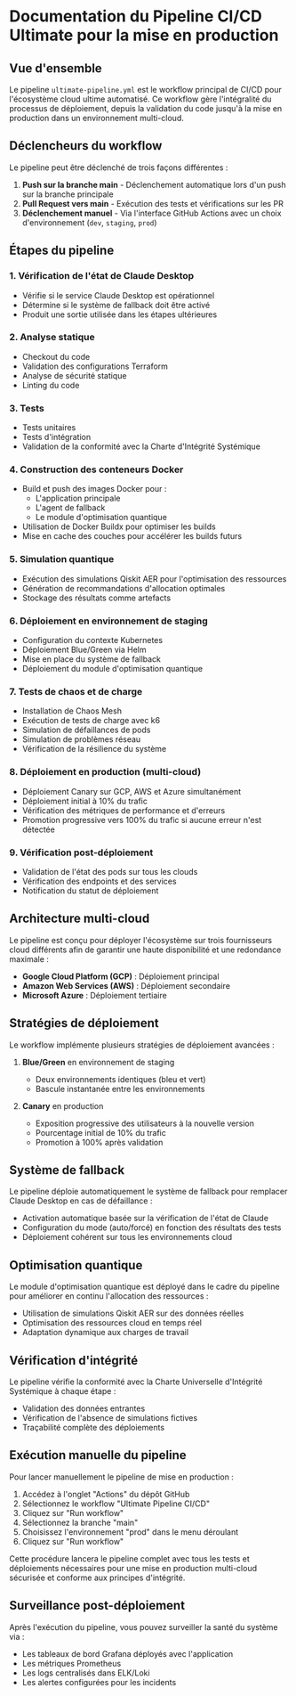 # Documentation du Pipeline CI/CD Ultimate pour la mise en production

## Vue d'ensemble

Le pipeline `ultimate-pipeline.yml` est le workflow principal de CI/CD pour l'écosystème cloud ultime automatisé. Ce workflow gère l'intégralité du processus de déploiement, depuis la validation du code jusqu'à la mise en production dans un environnement multi-cloud.

## Déclencheurs du workflow

Le pipeline peut être déclenché de trois façons différentes :
1. **Push sur la branche main** - Déclenchement automatique lors d'un push sur la branche principale
2. **Pull Request vers main** - Exécution des tests et vérifications sur les PR
3. **Déclenchement manuel** - Via l'interface GitHub Actions avec un choix d'environnement (`dev`, `staging`, `prod`)

## Étapes du pipeline

### 1. Vérification de l'état de Claude Desktop

- Vérifie si le service Claude Desktop est opérationnel
- Détermine si le système de fallback doit être activé
- Produit une sortie utilisée dans les étapes ultérieures

### 2. Analyse statique

- Checkout du code
- Validation des configurations Terraform
- Analyse de sécurité statique
- Linting du code

### 3. Tests

- Tests unitaires
- Tests d'intégration
- Validation de la conformité avec la Charte d'Intégrité Systémique

### 4. Construction des conteneurs Docker

- Build et push des images Docker pour :
  - L'application principale
  - L'agent de fallback
  - Le module d'optimisation quantique
- Utilisation de Docker Buildx pour optimiser les builds
- Mise en cache des couches pour accélérer les builds futurs

### 5. Simulation quantique

- Exécution des simulations Qiskit AER pour l'optimisation des ressources
- Génération de recommandations d'allocation optimales
- Stockage des résultats comme artefacts

### 6. Déploiement en environnement de staging

- Configuration du contexte Kubernetes
- Déploiement Blue/Green via Helm
- Mise en place du système de fallback
- Déploiement du module d'optimisation quantique

### 7. Tests de chaos et de charge

- Installation de Chaos Mesh
- Exécution de tests de charge avec k6
- Simulation de défaillances de pods
- Simulation de problèmes réseau
- Vérification de la résilience du système

### 8. Déploiement en production (multi-cloud)

- Déploiement Canary sur GCP, AWS et Azure simultanément
- Déploiement initial à 10% du trafic
- Vérification des métriques de performance et d'erreurs
- Promotion progressive vers 100% du trafic si aucune erreur n'est détectée

### 9. Vérification post-déploiement

- Validation de l'état des pods sur tous les clouds
- Vérification des endpoints et des services
- Notification du statut de déploiement

## Architecture multi-cloud

Le pipeline est conçu pour déployer l'écosystème sur trois fournisseurs cloud différents afin de garantir une haute disponibilité et une redondance maximale :

- **Google Cloud Platform (GCP)** : Déploiement principal
- **Amazon Web Services (AWS)** : Déploiement secondaire
- **Microsoft Azure** : Déploiement tertiaire

## Stratégies de déploiement

Le workflow implémente plusieurs stratégies de déploiement avancées :

1. **Blue/Green** en environnement de staging
   - Deux environnements identiques (bleu et vert)
   - Bascule instantanée entre les environnements

2. **Canary** en production
   - Exposition progressive des utilisateurs à la nouvelle version
   - Pourcentage initial de 10% du trafic
   - Promotion à 100% après validation

## Système de fallback

Le pipeline déploie automatiquement le système de fallback pour remplacer Claude Desktop en cas de défaillance :

- Activation automatique basée sur la vérification de l'état de Claude
- Configuration du mode (auto/forcé) en fonction des résultats des tests
- Déploiement cohérent sur tous les environnements cloud

## Optimisation quantique

Le module d'optimisation quantique est déployé dans le cadre du pipeline pour améliorer en continu l'allocation des ressources :

- Utilisation de simulations Qiskit AER sur des données réelles
- Optimisation des ressources cloud en temps réel
- Adaptation dynamique aux charges de travail

## Vérification d'intégrité

Le pipeline vérifie la conformité avec la Charte Universelle d'Intégrité Systémique à chaque étape :

- Validation des données entrantes
- Vérification de l'absence de simulations fictives
- Traçabilité complète des déploiements

## Exécution manuelle du pipeline

Pour lancer manuellement le pipeline de mise en production :

1. Accédez à l'onglet "Actions" du dépôt GitHub
2. Sélectionnez le workflow "Ultimate Pipeline CI/CD"
3. Cliquez sur "Run workflow"
4. Sélectionnez la branche "main"
5. Choisissez l'environnement "prod" dans le menu déroulant
6. Cliquez sur "Run workflow"

Cette procédure lancera le pipeline complet avec tous les tests et déploiements nécessaires pour une mise en production multi-cloud sécurisée et conforme aux principes d'intégrité.

## Surveillance post-déploiement

Après l'exécution du pipeline, vous pouvez surveiller la santé du système via :

- Les tableaux de bord Grafana déployés avec l'application
- Les métriques Prometheus
- Les logs centralisés dans ELK/Loki
- Les alertes configurées pour les incidents